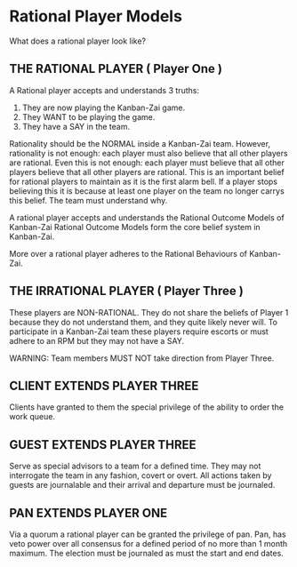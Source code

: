 # Rational Player Models

What does a rational player look like?

## THE RATIONAL PLAYER ( Player One )

A Rational player accepts and understands 3 truths:

1. They are now playing the Kanban-Zai game. 
2. They WANT to be playing the game.  
3. They have a SAY in the team.

Rationality should be the NORMAL inside a Kanban-Zai team. However, rationality is not enough: each player must also 
believe that all other players are rational. Even this is not enough: each player must believe that all other players 
believe that all other players are rational.  This is an important belief for rational players to maintain as it is the
first alarm bell.  If a player stops believing this it is because at least one player on the team no longer carrys this 
belief.  The team must understand why.

A rational player accepts and understands the Rational Outcome Models of Kanban-Zai  Rational Outcome Models
form the core belief system in Kanban-Zai.  

More over a rational player adheres to the Rational Behaviours of Kanban-Zai.

## THE IRRATIONAL PLAYER ( Player Three )

These players are NON-RATIONAL.  They do not share the beliefs of Player 1 because they do not understand them, and they
quite likely never will.  To participate in a Kanban-Zai team these players require escorts or must adhere to an RPM
but they may not have a SAY.

WARNING: Team members MUST NOT take direction from Player Three.

## CLIENT EXTENDS PLAYER THREE

Clients have granted to them the special privilege of the ability to order the work queue.
 
## GUEST EXTENDS PLAYER THREE

Serve as special advisors to a team for a defined time. They may not interrogate the team in any fashion, covert or 
overt.  All actions taken by guests are journalable and their arrival and departure must be journaled.

## PAN EXTENDS PLAYER ONE

Via a quorum a rational player can be granted the privilege of pan.  Pan, has veto power over all consensus for a defined 
period of no more than 1 month maximum.  The election must be journaled as must the start and end dates.
